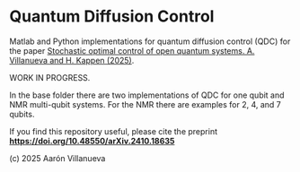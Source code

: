 # Quantum Diffusion Control

Matlab and Python implementations for quantum diffusion control (QDC) for the paper [Stochastic optimal control of open quantum systems. A. Villanueva and H. Kappen (2025)](https://arxiv.org/abs/2410.18635).

WORK IN PROGRESS.

In the base folder there are two implementations of QDC for one qubit and NMR multi-qubit systems.
For the NMR there are examples for 2, 4, and 7 qubits.

If you find this repository useful, please cite the preprint **https://doi.org/10.48550/arXiv.2410.18635**





(c) 2025 Aarón Villanueva
